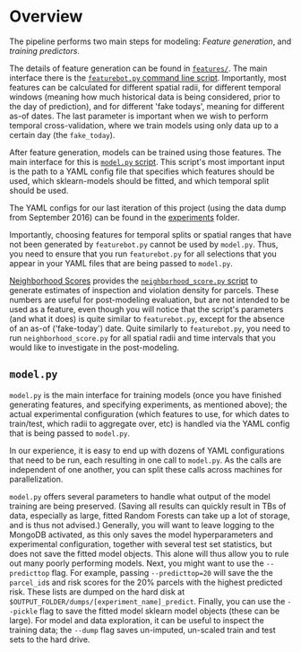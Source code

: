 # Overview

The pipeline performs two main steps for modeling: *Feature generation*, and *training predictors*.

The details of feature generation can be found in [`features/`](features/). The main interface there is the [`featurebot.py` command line script](features/featurebot.py). Importantly, most features can be calculated for different spatial radii, for different temporal windows (meaning how much historical data is being considered, prior to the day of prediction), and for different 'fake todays', meaning for different as-of dates. The last parameter is important when we wish to perform temporal cross-validation, where we train models using only data up to a certain day (the `fake_today`).

After feature generation, models can be trained using those features. The main interface for this is [`model.py` script](model.py). This script's most important input is the path to a YAML config file that specifies which features should be used, which sklearn-models should be fitted, and which temporal split should be used.

The YAML configs for our last iteration of this project (using the data dump from September 2016) can be found in the [experiments](experiments/) folder.

Importantly, choosing features for temporal splits or spatial ranges that have not been generated by `featurebot.py` cannot be used by `model.py`. Thus, you need to ensure that you run `featurebot.py` for all selections that you appear in your YAML files that are being passed to `model.py`.

[Neighborhood Scores](neighborhood_score/) provides the [`neighborhood_score.py` script](neighborhood_score/neighborhood_score.py) to generate estimates of inspection and violation density for parcels. These numbers are useful for post-modeling evaluation, but are not intended to be used as a feature, even though you will notice that the script's parameters (and what it does) is quite similar to `featurebot.py`, except for the absence of an as-of ('fake-today') date. Quite similarly to `featurebot.py`, you need to run `neighborhood_score.py` for all spatial radii and time intervals that you would like to investigate in the post-modeling.

## `model.py`

`model.py` is the main interface for training models (once you have finished generating features, and specifying experiments, as mentioned above); the actual experimental configuration (which features to use, for which dates to train/test, which radii to aggregate over, etc) is handled via the YAML config that is being passed to `model.py`. 

In our experience, it is easy to end up with dozens of YAML configurations that need to be run, each resulting in one call to `model.py`. As the calls are independent of one another, you can split these calls across machines for parallelization.

`model.py` offers several parameters to handle what output of the model training are being preserved. (Saving all results can quickly result in TBs of data, especially as large, fitted Random Forests can take up a lot of storage, and is thus not advised.) Generally, you will want to leave logging to the MongoDB activated, as this only saves the model hyperparameters and experimental configuration, together with several test set statistics, but does not save the fitted model objects. This alone will thus allow you to rule out many poorly performing models. Next, you might want to use the `--predicttop` flag. For example, passing `--predicttop=20` will save the the `parcel_id`s and risk scores for the 20% parcels with the highest predicted risk. These lists are dumped on the hard disk at `$OUTPUT_FOLDER/dumps/[experiment_name]_predict`. Finally, you can use the `--pickle` flag to save the fitted model sklearn model objects (these can be large). For model and data exploration, it can be useful to inspect the training data; the `--dump` flag saves un-imputed, un-scaled train and test sets to the hard drive.
